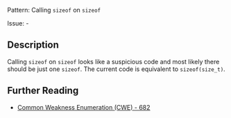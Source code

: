 Pattern: Calling `sizeof` on `sizeof`

Issue: -

## Description

Calling `sizeof` on `sizeof` looks like a suspicious code and most likely there should be just one `sizeof`. The current code is equivalent to `sizeof(size_t)`.

## Further Reading

* [Common Weakness Enumeration (CWE) - 682](https://cwe.mitre.org/data/definitions/682.html)